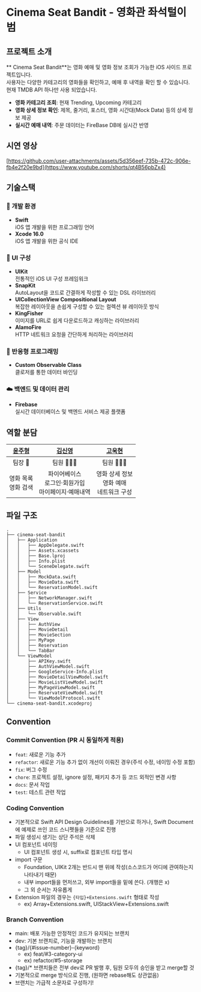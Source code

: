 # Cinema Seat Bandit - 영화관 좌석털이범

## 프로젝트 소개

** Cinema Seat Bandit**는 영화 예매 및 영화 정보 조회가 가능한 iOS 사이드 프로젝트입니다.  
사용자는 다양한 카테고리의 영화들을 확인하고, 예매 후 내역을 확인 할 수 있습니다.  
현재 TMDB API 하나만 사용 되었습니다.

- **영화 카테고리 조회**: 현재 Trending, Upcoming 카테고리
- **영화 상세 정보 확인**: 제목, 줄거리, 포스터, 영화 시간대(Mock Data) 등의 상세 정보 제공
- **실시간 예매 내역**: 주문 데이터는 FireBase DB에 실시간 반영

## 시연 영상
[https://github.com/user-attachments/assets/5d356eef-735b-472c-906e-fb4e2f20e9bd](https://www.youtube.com/shorts/qt4B56pbZx4)

## 기술스택
### 📌 개발 환경
- **Swift**  
  iOS 앱 개발을 위한 프로그래밍 언어
- **Xcode 16.0**  
  iOS 앱 개발을 위한 공식 IDE

### 🎨 UI 구성
- **UIKit**  
  전통적인 iOS UI 구성 프레임워크
- **SnapKit**  
  AutoLayout을 코드로 간결하게 작성할 수 있는 DSL 라이브러리
- **UICollectionView Compositional Layout**  
  복잡한 레이아웃을 손쉽게 구성할 수 있는 컬렉션 뷰 레이아웃 방식
- **KingFisher**  
  이미지를 URL로 쉽게 다운로드하고 캐싱하는 라이브러리
- **AlamoFire**  
   HTTP 네트워크 요청을 간단하게 처리하는 라이브러리


### 🔄 반응형 프로그래밍
- **Custom Observable Class**  
  클로저를 통한 데이터 바인딩

### ☁️ 백엔드 및 데이터 관리
- **Firebase**  
  실시간 데이터베이스 및 백엔드 서비스 제공 플랫폼

## 역할 분담

<div align="center">

| [윤주형](https://github.com/youseokhwan) | [김신영](https://github.com/SongKyuSeob) | [고욱현](https://github.com/imo2k) |
|:-----:|:-----:|:-----:|
| 팀장 👑 | 팀원 👨🏻‍💻 | 팀원 👨🏻‍💻 |
| 영화 목록<br/>영화 검색 | 파이어베이스<br/>로그인·회원가입<br/>마이페이지·예매내역 | 영화 상세 정보<br/>영화 예매<br/>네트워크 구성 |

</div>



## 파일 구조
```
.
├── cinema-seat-bandit
│   ├── Application
│   │   ├── AppDelegate.swift
│   │   ├── Assets.xcassets
│   │   ├── Base.lproj
│   │   ├── Info.plist
│   │   └── SceneDelegate.swift
│   ├── Model
│   │   ├── MockData.swift
│   │   ├── MovieData.swift
│   │   └── ReservationModel.swift
│   ├── Service
│   │   ├── NetworkManager.swift
│   │   └── ReservationService.swift
│   ├── Utils
│   │   └── Observable.swift
│   ├── View
│   │   ├── AuthView
│   │   ├── MovieDetail
│   │   ├── MovieSection
│   │   ├── MyPage
│   │   ├── Reservation
│   │   └── TabBar
│   └── ViewModel
│       ├── APIKey.swift
│       ├── AuthViewModel.swift
│       ├── GoogleService-Info.plist
│       ├── MovieDetailViewModel.swift
│       ├── MovieListViewModel.swift
│       ├── MyPageViewModel.swift
│       ├── ReservateViewModel.swift
│       └── ViewModelProtocol.swift
└── cinema-seat-bandit.xcodeproj
```


## Convention 
### Commit Convention (PR 시 동일하게 적용)
- `feat`: 새로운 기능 추가
- `refactor`: 새로운 기능 추가 없이 개선이 이뤄진 경우(주석 수정, 네이밍 수정 포함)
- `fix`: 버그 수정
- `chore`: 프로젝트 설정, ignore 설정, 패키지 추가 등 코드 외적인 변경 사항
- `docs`: 문서 작업
- `test`: 테스트 관련 작업

###  Coding Convention
- 기본적으로 Swift API Design Guidelines를 기반으로 하거나, Swift Document에 예제로 쓰인 코드 스니펫들을 기준으로 진행
- 파일 생성시 생기는 상단 주석은 삭제
- UI 컴포넌트 네이밍
    - UI 컴포넌트 생성 시, suffix로 컴포넌트 타입 명시
- import 구문
    - Foundation, UIKit 2개는 반드시 맨 위에 작성(소스코드가 어디에 관여하는지 나타내기 때문)
    - 내부 import들을 먼저쓰고, 외부 import들을 밑에 쓴다. (개행은 x)
    - 그 외 순서는 자유롭게
- Extension 파일의 경우는 `{타입}+Extensions.swift` 형태로 작성
    -   ex) Array+Extensions.swift, UIStackView+Extensions.swift

### Branch Convention
- main: 배포 가능한 안정적인 코드가 유지되는 브랜치
- dev: 기본 브랜치로, 기능을 개발하는 브랜치
- {tag}/{#issue-number}-{keyword}
    - ex) feat/#3-category-ui
    - ex) refactor/#5-storage
- {tag}/* 브랜치들은 전부 dev로 PR 발행 후, 팀원 모두의 승인을 받고 merge할 것
- 기본적으로 merge 방식으로 진행, (원하면 rebase해도 상관없음)
- 브랜치는 가급적 소문자로 구성하기!
